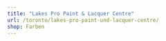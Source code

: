```yaml
---
title: "Lakes Pro Paint & Lacquer Centre"
url: /toronto/lakes-pro-paint-und-lacquer-centre/
shop: Farben
---
```

